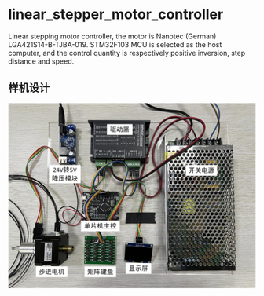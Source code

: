 # linear_stepper_motor_controller
Linear stepping motor controller, the motor is Nanotec (German) LGA421S14-B-TJBA-019. STM32F103 MCU is selected as the host computer, and the control quantity is respectively positive inversion, step distance and speed.

## 样机设计
<img src="https://github.com/GradyM2M/linear_stepper_motor_controller/blob/main/%E6%A0%B7%E6%9C%BA%E5%9B%BE.jpg" width="1000">
